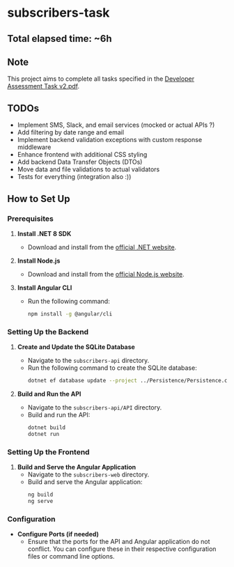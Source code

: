 # subscribers-task

## Total elapsed time: ~6h

## Note
This project aims to complete all tasks specified in the [Developer Assessment Task v2.pdf](https://github.com/oskval/subscribers-task/blob/master/Developer%20assessment%20task%20v2.pdf).

## TODOs
- Implement SMS, Slack, and email services (mocked or actual APIs ?)
- Add filtering by date range and email
- Implement backend validation exceptions with custom response middleware
- Enhance frontend with additional CSS styling
- Add backend Data Transfer Objects (DTOs)
- Move data and file validations to actual validators
- Tests for everything (integration also :))

## How to Set Up

### Prerequisites
1. **Install .NET 8 SDK**
   - Download and install from the [official .NET website](https://dotnet.microsoft.com/download).

2. **Install Node.js**
   - Download and install from the [official Node.js website](https://nodejs.org/).

3. **Install Angular CLI**
   - Run the following command:
     ```bash
     npm install -g @angular/cli
     ```

### Setting Up the Backend
1. **Create and Update the SQLite Database**
   - Navigate to the `subscribers-api` directory.
   - Run the following command to create the SQLite database:
     ```bash
     dotnet ef database update --project ../Persistence/Persistence.csproj --startup-project ./API.csproj
     ```

2. **Build and Run the API**
   - Navigate to the `subscribers-api/API` directory.
   - Build and run the API:
     ```bash
     dotnet build
     dotnet run
     ```

### Setting Up the Frontend
1. **Build and Serve the Angular Application**
   - Navigate to the `subscribers-web` directory.
   - Build and serve the Angular application:
     ```bash
     ng build
     ng serve
     ```

### Configuration
- **Configure Ports (if needed)**
  - Ensure that the ports for the API and Angular application do not conflict. You can configure these in their respective configuration files or command line options.
